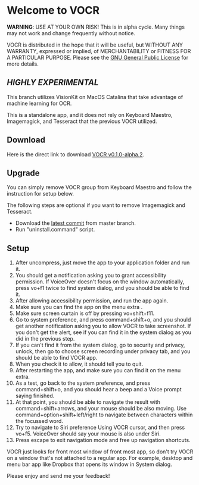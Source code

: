 # Welcome to VOCR
**WARNING**: USE AT YOUR OWN RISK! This is in alpha cycle. Many things may not work and change frequently without notice.
VOCR is distributed in the hope that it will be useful, but WITHOUT ANY WARRANTY, expressed or implied, of MERCHANTABILITY or FITNESS FOR A PARTICULAR PURPOSE. Please see the [GNU General Public License](http://www.gnu.org/licenses/) for more details.

## ***HIGHLY EXPERIMENTAL***

This branch utilizes VisionKit on MacOS Catalina that take advantage of machine learning for OCR.

This is a standalone app, and it does not rely on Keyboard Maestro, Imagemagick, and Tesseract that the previous VOCR utilized.

## Download

Here is the direct link to download [VOCR v0.1.0-alpha.2](https://github.com/chigkim/VOCR/releases/download/v0.1.0-alpha.2/VOCR.v0.1.0-alpha.2.zip).  

## Upgrade
You can simply remove VOCR group from Keyboard Maestro and follow the instruction for setup below.

The following steps are optional if you want to remove Imagemagick and Tesseract.

* Download the [latest commit](https://github.com/chigkim/VOCR/archive/master.zip) from master branch.
* Run "uninstall.command" script.

## Setup
1. After uncompress, just move the app to your application folder and run it.
2. You should get a notification asking you to grant accessibility permission. If VoiceOver doesn't focus on the window automatically, press vo+f1 twice to find system dialog, and you should be able to find it.
3. After allowing accessibility permission, and run the app again.
4. Make sure you can find the app on the menu extra .
5. Make sure screen curtain is off by pressing vo+shift+f11.
6. Go to system preference, and press command+shift+o, and you should get another notification asking you to allow VOCR to take screenshot. If you don't get the alert, see if you can find it in the system dialog as you did in the previous step.
7. If you can't find it from the system dialog, go to security and privacy, unlock, then go to choose screen recording under privacy tab, and you should be able to find VOCR app.
8. When you check it to allow, it should tell you to quit.
9. After restarting the app, and make sure you can find it on the menu extra.
10. As a test, go back to the system preference, and press command+shift+o, and you should hear a beep and a Voice prompt saying finished.
11. At that point, you should be able to navigate the result with command+shift+arrows, and your mouse should be also moving. Use command+option+shift+left/right to navigate between characters within the focussed word.
12. Try to navigate to Siri preference Using VOCR cursor, and then press vo+f5. VoiceOver should say your mouse is also under Siri.
13. Press escape to exit navigation mode and free up navigation shortcuts.

VOCR just looks for front most window of front most app, so don't try VOCR on a window that's not attached to a regular app. For example, desktop and menu bar app like Dropbox that opens its window in System dialog.

Please enjoy and send me your feedback!
